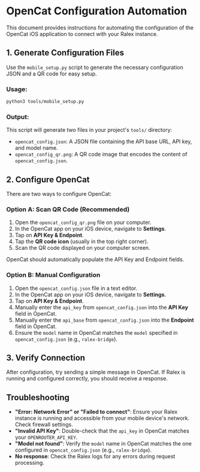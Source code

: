 # OpenCat Configuration Automation

This document provides instructions for automating the configuration of the OpenCat iOS application to connect with your Ralex instance.

## 1. Generate Configuration Files

Use the `mobile_setup.py` script to generate the necessary configuration JSON and a QR code for easy setup.

### Usage:

```bash
python3 tools/mobile_setup.py
```

### Output:

This script will generate two files in your project's `tools/` directory:

- `opencat_config.json`: A JSON file containing the API base URL, API key, and model name.
- `opencat_config_qr.png`: A QR code image that encodes the content of `opencat_config.json`.

## 2. Configure OpenCat

There are two ways to configure OpenCat:

### Option A: Scan QR Code (Recommended)

1. Open the `opencat_config_qr.png` file on your computer.
2. In the OpenCat app on your iOS device, navigate to **Settings**.
3. Tap on **API Key & Endpoint**.
4. Tap the **QR code icon** (usually in the top right corner).
5. Scan the QR code displayed on your computer screen.

OpenCat should automatically populate the API Key and Endpoint fields.

### Option B: Manual Configuration

1. Open the `opencat_config.json` file in a text editor.
2. In the OpenCat app on your iOS device, navigate to **Settings**.
3. Tap on **API Key & Endpoint**.
4. Manually enter the `api_key` from `opencat_config.json` into the **API Key** field in OpenCat.
5. Manually enter the `api_base` from `opencat_config.json` into the **Endpoint** field in OpenCat.
6. Ensure the `model` name in OpenCat matches the `model` specified in `opencat_config.json` (e.g., `ralex-bridge`).

## 3. Verify Connection

After configuration, try sending a simple message in OpenCat. If Ralex is running and configured correctly, you should receive a response.

## Troubleshooting

- **"Error: Network Error" or "Failed to connect"**: Ensure your Ralex instance is running and accessible from your mobile device's network. Check firewall settings.
- **"Invalid API Key"**: Double-check that the `api_key` in OpenCat matches your `OPENROUTER_API_KEY`.
- **"Model not found"**: Verify the `model` name in OpenCat matches the one configured in `opencat_config.json` (e.g., `ralex-bridge`).
- **No response**: Check the Ralex logs for any errors during request processing.
